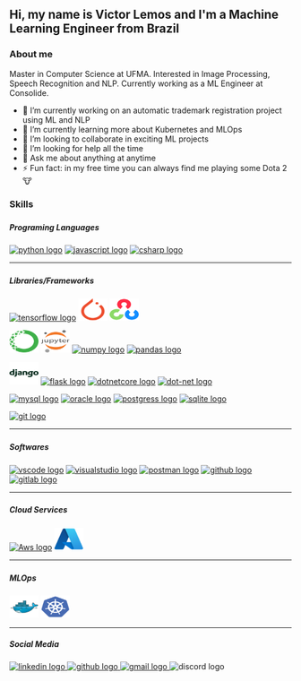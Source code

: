 <h2 align="left">Hi, my name is Victor Lemos and I'm a Machine Learning Engineer from Brazil</h2>

###
<h3 align="left">About me</h3>

<p align="left">Master in Computer Science at UFMA. Interested in Image Processing, Speech Recognition and NLP. Currently working as a ML Engineer at Consolide.</p>


- 🔭 I’m currently working on an automatic trademark registration project using ML and NLP
- 🌱 I’m currently learning more about Kubernetes and MLOps
- 👯 I’m looking to collaborate in exciting ML projects
- 🤔 I’m looking for help all the time
- 💬 Ask me about anything at anytime
- ⚡ Fun fact: in my free time you can always find me playing some Dota 2 🐮

###

<h3 align="left">Skills</h3>

###

<h5 align="left">Programing Languages</h5>

###

<div align="left">
  	<a href="#"><img src="https://cdn.jsdelivr.net/gh/devicons/devicon/icons/python/python-original.svg" height="40" width="52" alt="python logo"  /></a>
  	<a href="#"><img src="https://cdn.jsdelivr.net/gh/devicons/devicon/icons/javascript/javascript-original.svg" height="40" width="52" alt="javascript logo"  /></a>
  	<a href="#"><img src="https://cdn.jsdelivr.net/gh/devicons/devicon/icons/csharp/csharp-original.svg" height="40" width="52" alt="csharp logo"  /></a>
</div>

<hr>

###

<h5 align="left">Libraries/Frameworks</h5>

###

<div align="left">
<!-- ML libs -->
<a href="#"><img src="https://cdn.jsdelivr.net/gh/devicons/devicon/icons/tensorflow/tensorflow-original.svg" height="40" width="52" alt="tensorflow logo"  /></a>
<a href="#"><img src="https://raw.githubusercontent.com/devicons/devicon/1119b9f84c0290e0f0b38982099a2bd027a48bf1/icons/pytorch/pytorch-original.svg" height="40" width="52" alt="pytorch logo"  /></a>
<a href="#"><img src="https://raw.githubusercontent.com/devicons/devicon/1119b9f84c0290e0f0b38982099a2bd027a48bf1/icons/opencv/opencv-original.svg" height="40" width="52" alt="opencv logo"  /></a>

<!-- DS libs -->
<a href="#"><img src="https://raw.githubusercontent.com/devicons/devicon/1119b9f84c0290e0f0b38982099a2bd027a48bf1/icons/anaconda/anaconda-original.svg" height="40" width="52" alt="anaconda logo" /></a>
<a href="#"><img src="https://raw.githubusercontent.com/devicons/devicon/1119b9f84c0290e0f0b38982099a2bd027a48bf1/icons/jupyter/jupyter-original-wordmark.svg" height="40" width="52" alt="jupyter logo"  /></a>
<a href="#"><img src="https://cdn.jsdelivr.net/gh/devicons/devicon/icons/numpy/numpy-original.svg" height="40" width="52" alt="numpy logo"  /></a>
<a href="#"><img src="https://cdn.jsdelivr.net/gh/devicons/devicon/icons/pandas/pandas-original.svg" height="40" width="52" alt="pandas logo"  /></a>

<!-- REST framework -->
<a href="#"><img src="https://raw.githubusercontent.com/devicons/devicon/1119b9f84c0290e0f0b38982099a2bd027a48bf1/icons/django/django-plain-wordmark.svg" height="40" width="52" alt="django logo" /></a>
<a href="#"><img src="https://cdn.jsdelivr.net/gh/devicons/devicon/icons/flask/flask-original.svg" height="40" width="52" alt="flask logo"  /></a>
<a href="#"><img src="https://cdn.jsdelivr.net/gh/devicons/devicon/icons/dotnetcore/dotnetcore-original.svg" height="40" width="52" alt="dotnetcore logo"  /></a>
<a href="#"><img src="https://cdn.jsdelivr.net/gh/devicons/devicon/icons/dot-net/dot-net-original.svg" height="40" width="52" alt="dot-net logo"  /></a>

<!-- Databases -->
<a href="#"><img src="https://cdn.jsdelivr.net/gh/devicons/devicon/icons/mysql/mysql-original.svg" height="40" width="52" alt="mysql logo"  /></a>
<a href="#"><img src="https://cdn.jsdelivr.net/gh/devicons/devicon/icons/oracle/oracle-original.svg" height="40" width="52" alt="oracle logo"  /></a>
<a href="#"><img src="https://cdn.jsdelivr.net/gh/devicons/devicon/icons/postgresql/postgresql-original.svg" height="40" width="52" alt="postgress logo"  /></a>
<a href="#"><img src="https://cdn.jsdelivr.net/gh/devicons/devicon/icons/sqlite/sqlite-original.svg" height="40" width="52" alt="sqlite logo"  /></a>

<!-- Databases -->
<a href="#"><img src="https://cdn.jsdelivr.net/gh/devicons/devicon/icons/git/git-original.svg" height="40" width="52" alt="git logo"  /></a>
  
</div>

<hr>

###

<h5 align="left">Softwares</h5>

###

<div align="left">
	<a href="#"><img src="https://cdn.jsdelivr.net/gh/devicons/devicon/icons/vscode/vscode-original.svg" height="40" width="52" alt="vscode logo"  /></a>
	<a href="#"><img src="https://cdn.jsdelivr.net/gh/devicons/devicon/icons/visualstudio/visualstudio-plain.svg" height="40" width="52" alt="visualstudio logo"  /></a>
	<a href="#"><img src="https://www.svgrepo.com/show/354202/postman-icon.svg" height="40" width="52" alt="postman logo"  /></a>
	<a href="#"><img src="https://www.svgrepo.com/show/341847/github.svg" height="40" width="52" alt="github logo"  /></a>
	<a href="#"><img src="https://cdn.jsdelivr.net/gh/devicons/devicon/icons/gitlab/gitlab-original.svg" height="40" width="52" alt="gitlab logo"  /></a>
</div>

<hr>

###

<h5 align="left">Cloud Services</h5>

###

<div align="left">
	<a href="#"><img src="https://upload.wikimedia.org/wikipedia/commons/9/93/Amazon_Web_Services_Logo.svg" height="40" width="52" alt="Aws logo"  /></a>
	<a href="#"><img src="https://raw.githubusercontent.com/devicons/devicon/1119b9f84c0290e0f0b38982099a2bd027a48bf1/icons/azure/azure-original.svg" height="40" width="52" alt="Azure logo"  /></a>
</div>

<hr>

###

<h5 align="left">MLOps</h5>

###

<div align="left">
	<a href="#"><img src="https://raw.githubusercontent.com/devicons/devicon/1119b9f84c0290e0f0b38982099a2bd027a48bf1/icons/docker/docker-original.svg" height="40" width="52" alt="Docker logo"  /></a>
	<a href="#"><img src="https://raw.githubusercontent.com/devicons/devicon/1119b9f84c0290e0f0b38982099a2bd027a48bf1/icons/kubernetes/kubernetes-plain.svg" height="40" width="52" alt="kubernetes logo"  /></a>
</div>

<hr>

<h5 align="left">Social Media</h5>

###

<div align="left">
	<a href="https://linkedin.com/in/victor-lemos-ml" target="_blank">
		<img src="https://raw.githubusercontent.com/maurodesouza/profile-readme-generator/master/src/assets/icons/social/linkedin/default.svg" width="42" height="30" alt="linkedin logo"  />
	</a>
	<a href="https://github.com/vituenrique" target="_blank">
		<img src="https://www.svgrepo.com/show/341847/github.svg" width="42" height="30" alt="github logo"  />
	</a>
	<a href="mailto:victorhbl12@gmail.com" target="_blank">
		<img src="https://raw.githubusercontent.com/maurodesouza/profile-readme-generator/master/src/assets/icons/social/gmail/default.svg" width="42" height="30" alt="gmail logo"  />
	</a>
	<img src="https://raw.githubusercontent.com/maurodesouza/profile-readme-generator/master/src/assets/icons/social/discord/default.svg" width="42" height="30" alt="discord logo"  />
</div>

<!--
###

<div align="center">
	<img src="https://github-readme-stats.vercel.app/api?hide_title=false&hide_rank=false&show_icons=true&include_all_commits=true&count_private=true&disable_animations=false&theme=dark&locale=en&hide_border=false&username=vituenrique" height="150" alt="stats graph"  />
	<img src="https://github-readme-stats.vercel.app/api/top-langs?locale=en&hide_title=false&layout=compact&card_width=320&langs_count=6&theme=dark&hide_border=false&username=vituenrique" height="150" alt="languages graph"  />
</div>

###
-->
